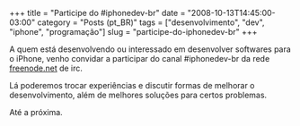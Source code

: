 +++
title = "Participe do #iphonedev-br"
date = "2008-10-13T14:45:00-03:00"
category = "Posts (pt_BR)"
tags = ["desenvolvimento", "dev", "iphone", "programação"]
slug = "participe-do-iphonedev-br"
+++

A quem está desenvolvendo ou interessado em desenvolver softwares para o
iPhone, venho convidar a participar do canal #iphonedev-br da rede
[freenode.net](http://freenode.net/) de irc.

Lá poderemos trocar experiências e discutir formas de melhorar o
desenvolvimento, além de melhores soluções para certos problemas.

Até a próxima.
